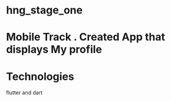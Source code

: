 # hng_stage_one
# Mobile Track . Created App that displays My profile

# Technologies
flutter and dart 
